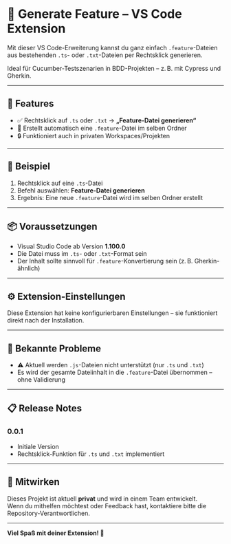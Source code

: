 # 🧩 Generate Feature – VS Code Extension

Mit dieser VS Code-Erweiterung kannst du ganz einfach `.feature`-Dateien aus bestehenden `.ts`- oder `.txt`-Dateien per Rechtsklick generieren.

Ideal für Cucumber-Testszenarien in BDD-Projekten – z. B. mit Cypress und Gherkin.

---

## 🚀 Features

- ✅ Rechtsklick auf `.ts` oder `.txt` → **„Feature-Datei generieren“**
- 📝 Erstellt automatisch eine `.feature`-Datei im selben Ordner
- 🔒 Funktioniert auch in privaten Workspaces/Projekten

---

## 📸 Beispiel

1. Rechtsklick auf eine `.ts`-Datei  
2. Befehl auswählen: **Feature-Datei generieren**
3. Ergebnis: Eine neue `.feature`-Datei wird im selben Ordner erstellt

---

## 📦 Voraussetzungen

- Visual Studio Code ab Version **1.100.0**
- Die Datei muss im `.ts`- oder `.txt`-Format sein
- Der Inhalt sollte sinnvoll für `.feature`-Konvertierung sein (z. B. Gherkin-ähnlich)

---

## ⚙️ Extension-Einstellungen

Diese Extension hat keine konfigurierbaren Einstellungen – sie funktioniert direkt nach der Installation.

---

## 🐞 Bekannte Probleme

- ⚠️ Aktuell werden `.js`-Dateien nicht unterstützt (nur `.ts` und `.txt`)
- Es wird der gesamte Dateiinhalt in die `.feature`-Datei übernommen – ohne Validierung

---

## 📋 Release Notes

### 0.0.1

- Initiale Version
- Rechtsklick-Funktion für `.ts` und `.txt` implementiert

---

## 🤝 Mitwirken

Dieses Projekt ist aktuell **privat** und wird in einem Team entwickelt.  
Wenn du mithelfen möchtest oder Feedback hast, kontaktiere bitte die Repository-Verantwortlichen.

---

**Viel Spaß mit deiner Extension! 🚀**
